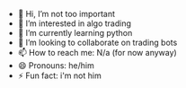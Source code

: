 - 👋 Hi, I’m not too important
- 👀 I’m interested in algo trading
- 🌱 I’m currently learning python
- 💞️ I’m looking to collaborate on trading bots
- 📫 How to reach me: N/a (for now anyway)
- 😄 Pronouns: he/him
- ⚡ Fun fact: i'm not him

<!---
gn-005/gn-005 is a ✨ special ✨ repository because its `README.md` (this file) appears on your GitHub profile.
You can click the Preview link to take a look at your changes.
--->
